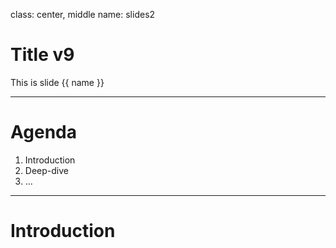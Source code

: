 class: center, middle
name: slides2
# Title v9

This is slide {{ name }}

---

# Agenda

1. Introduction
2. Deep-dive
3. ...

---

# Introduction
